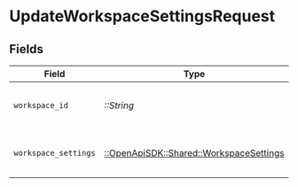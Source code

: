 # UpdateWorkspaceSettingsRequest


## Fields

| Field                                                                               | Type                                                                                | Required                                                                            | Description                                                                         |
| ----------------------------------------------------------------------------------- | ----------------------------------------------------------------------------------- | ----------------------------------------------------------------------------------- | ----------------------------------------------------------------------------------- |
| `workspace_id`                                                                      | *::String*                                                                          | :heavy_check_mark:                                                                  | Unique identifier of the workspace.                                                 |
| `workspace_settings`                                                                | [::OpenApiSDK::Shared::WorkspaceSettings](../../models/shared/workspacesettings.md) | :heavy_check_mark:                                                                  | The workspace settings to update.                                                   |